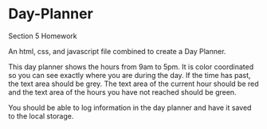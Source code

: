 # Day-Planner
Section 5 Homework

An html, css, and javascript file combined to create a Day Planner. 

This day planner shows the hours from 9am to 5pm. It is color coordinated so you can see exactly where you are during the day. If the time has past, the text area should be grey. The text area of the current hour should be red and the text area of the hours you have not reached should be green. 

You should be able to log information in the day planner and have it saved to the local storage. 